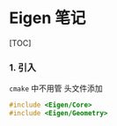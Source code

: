 # Eigen 笔记
[TOC]

### 1. 引入

`cmake` 中不用管
头文件添加
~~~ c
#include <Eigen/Core>
#include <Eigen/Geometry> 
~~~
